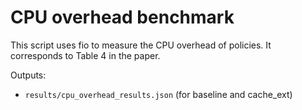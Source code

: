 # CPU overhead benchmark

This script uses fio to measure the CPU overhead of policies.
It corresponds to Table 4 in the paper.

Outputs:

- `results/cpu_overhead_results.json` (for baseline and cache_ext)
